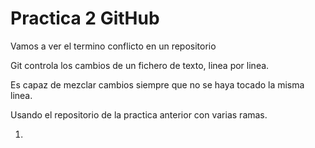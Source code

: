 # Practica 2 GitHub

Vamos a ver el termino conflicto en un repositorio

Git controla los cambios de un fichero de texto, linea por linea.

Es capaz de mezclar cambios siempre que no se haya tocado la misma linea.

Usando el repositorio de la practica anterior con varias ramas.

1. 